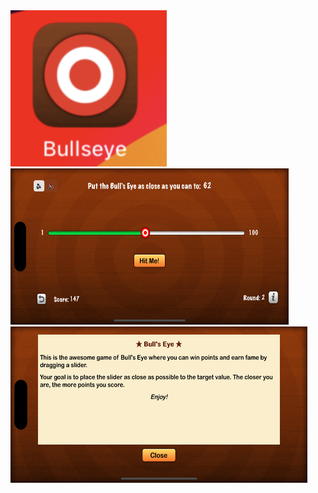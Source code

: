 <img src="https://github.com/zeeshan2k2/Bullseye/blob/main/bullseye%20app-icon.png" width="250" height="250">
<img src="https://github.com/zeeshan2k2/Bullseye/blob/main/Main%20Screen%20be.png" width="445" height="250">
<img src="https://github.com/zeeshan2k2/Bullseye/blob/main/Info%20Screen%20be.png" width="475" height="250">
